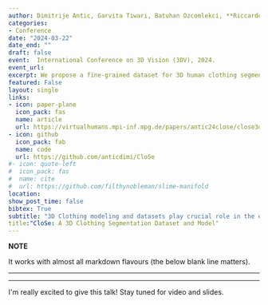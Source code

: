 ```yaml
---
author: Dimitrije Antic, Garvita Tiwari, Batuhan Ozcomlekci, **Riccardo Marin**, Gerard Pons-Moll
categories:
- Conference
date: "2024-03-22"
date_end: ""
draft: false
event:  International Conference on 3D Vision (3DV), 2024.
event_url: 
excerpt: We propose a fine-grained dataset for 3D human clothing segmentation (CloSe-D), the first learning-based 3D clothing segmentation model (CloSe-Net), and an interactive tool for refining 3D segmentation labels (CloSe-T)
featured: False
layout: single
links:
- icon: paper-plane
  icon_pack: fas
  name: article
  url: https://virtualhumans.mpi-inf.mpg.de/papers/antic24close/close3dv24.pdf
- icon: github
  icon_pack: fab
  name: code
  url: https://github.com/anticdimi/CloSe
#- icon: quote-left
#  icon_pack: fas
#  name: cite
#  url: https://github.com/filthynobleman/slime-manifold
location: 
show_post_time: false
bibtex: True
subtitle: "3D Clothing modeling and datasets play crucial role in the entertainment, animation, and digital fashion industries. Existing work often lacks detailed semantic understanding or uses synthetic datasets, lacking realism and personalization. To address this, we first introduce CloSe-D: a novel large-scale dataset containing 3D clothing segmentation of 3167 scans, covering a range of 18 distinct clothing classes. Additionally, we propose CloSe-Net, the first learning-based 3D clothing segmentation model for fine-grained segmentation from colored point clouds. CloSe-Net uses local point features, body-clothing correlation, and a garment-class and point features-based attention module, improving performance over baselines and prior work. The proposed attention module enables our model to learn appearance and geometry-dependent clothing prior from data. We further validate the efficacy of our approach by successfully segmenting publicly available datasets of people in clothing. We also introduce CloSe-T, a 3D interactive tool for refining segmentation labels. Combining the tool with CloSe-Net in a continual learning setup demonstrates improved generalization on real-world data."
title:"CloSe: A 3D Clothing Segmentation Dataset and Model"
---
```

**NOTE**

It works with almost all markdown flavours (the below blank line matters).

---
---

I'm really excited to give this talk! Stay tuned for video and slides.
